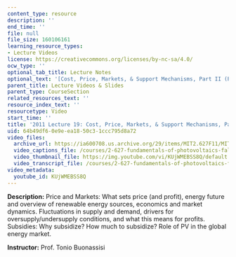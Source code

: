 ```yaml
---
content_type: resource
description: ''
end_time: ''
file: null
file_size: 160106161
learning_resource_types:
- Lecture Videos
license: https://creativecommons.org/licenses/by-nc-sa/4.0/
ocw_type: ''
optional_tab_title: Lecture Notes
optional_text: '[Cost, Price, Markets, & Support Mechanisms, Part II (PDF - 2.8MB)](/courses/2-627-fundamentals-of-photovoltaics-fall-2013/resources/mit2_627f13_lec19)'
parent_title: Lecture Videos & Slides
parent_type: CourseSection
related_resources_text: ''
resource_index_text: ''
resourcetype: Video
start_time: ''
title: '2011 Lecture 19: Cost, Price, Markets, & Support Mechanisms, Part II '
uid: 64b49df6-0e9e-ea18-50c3-1ccc795d8a72
video_files:
  archive_url: https://ia600708.us.archive.org/29/items/MIT2.627F11/MIT2_627F11_lec19_300k.mp4
  video_captions_file: /courses/2-627-fundamentals-of-photovoltaics-fall-2013/a38a9028c27f5076be43cc70ce8dae8b_KUjWMEBSS8Q.vtt
  video_thumbnail_file: https://img.youtube.com/vi/KUjWMEBSS8Q/default.jpg
  video_transcript_file: /courses/2-627-fundamentals-of-photovoltaics-fall-2013/2d299ec15ee79a354dd3a5445873b372_KUjWMEBSS8Q.pdf
video_metadata:
  youtube_id: KUjWMEBSS8Q
---
```


**Description:** Price and Markets: What sets price (and profit), energy future and overview of renewable energy sources, economics and market dynamics. Fluctuations in supply and demand, drivers for oversupply/undersupply conditions, and what this means for profits. Subsidies: Why subsidize? How much to subsidize? Role of PV in the global energy market.

**Instructor:** Prof. Tonio Buonassisi

